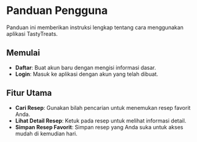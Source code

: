 # Panduan Pengguna

Panduan ini memberikan instruksi lengkap tentang cara menggunakan aplikasi TastyTreats.

## Memulai
- **Daftar**: Buat akun baru dengan mengisi informasi dasar.
- **Login**: Masuk ke aplikasi dengan akun yang telah dibuat.

## Fitur Utama
- **Cari Resep**: Gunakan bilah pencarian untuk menemukan resep favorit Anda.
- **Lihat Detail Resep**: Ketuk pada resep untuk melihat informasi detail.
- **Simpan Resep Favorit**: Simpan resep yang Anda suka untuk akses mudah di kemudian hari.
